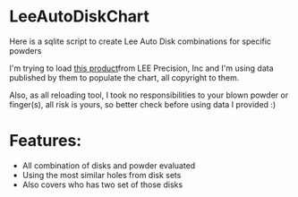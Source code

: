 # LeeAutoDiskChart
Here is a sqlite script to create Lee Auto Disk combinations for specific powders

I'm trying to load [this product](https://leeprecision.com/pro-auto-disk.html)from LEE Precision, Inc
and I'm using data published by them to populate the chart, all copyright to them.

Also, as all reloading tool, I took no responsibilities to your blown powder or finger(s), all risk is yours, so better check before using data I provided :)
# Features:
 - All combination of disks and powder evaluated
 - Using the most similar holes from disk sets
 - Also covers who has two set of those disks
